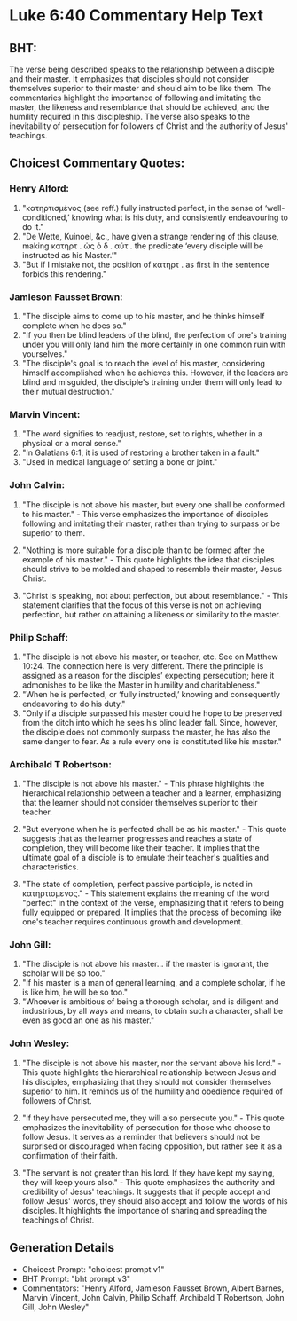 # Luke 6:40 Commentary Help Text

## BHT:
The verse being described speaks to the relationship between a disciple and their master. It emphasizes that disciples should not consider themselves superior to their master and should aim to be like them. The commentaries highlight the importance of following and imitating the master, the likeness and resemblance that should be achieved, and the humility required in this discipleship. The verse also speaks to the inevitability of persecution for followers of Christ and the authority of Jesus' teachings.

## Choicest Commentary Quotes:
### Henry Alford:
1. "κατηρτισμένος (see reff.) fully instructed perfect, in the sense of ‘well-conditioned,’ knowing what is his duty, and consistently endeavouring to do it."
2. "De Wette, Kuinoel, &c., have given a strange rendering of this clause, making κατηρτ . ὡς ὁ δ . αὐτ . the predicate ‘every disciple will be instructed as his Master.’"
3. "But if I mistake not, the position of κατηρτ . as first in the sentence forbids this rendering."

### Jamieson Fausset Brown:
1. "The disciple aims to come up to his master, and he thinks himself complete when he does so."
2. "If you then be blind leaders of the blind, the perfection of one's training under you will only land him the more certainly in one common ruin with yourselves."
3. "The disciple's goal is to reach the level of his master, considering himself accomplished when he achieves this. However, if the leaders are blind and misguided, the disciple's training under them will only lead to their mutual destruction."

### Marvin Vincent:
1. "The word signifies to readjust, restore, set to rights, whether in a physical or a moral sense." 
2. "In Galatians 6:1, it is used of restoring a brother taken in a fault."
3. "Used in medical language of setting a bone or joint."

### John Calvin:
1. "The disciple is not above his master, but every one shall be conformed to his master." - This verse emphasizes the importance of disciples following and imitating their master, rather than trying to surpass or be superior to them.

2. "Nothing is more suitable for a disciple than to be formed after the example of his master." - This quote highlights the idea that disciples should strive to be molded and shaped to resemble their master, Jesus Christ.

3. "Christ is speaking, not about perfection, but about resemblance." - This statement clarifies that the focus of this verse is not on achieving perfection, but rather on attaining a likeness or similarity to the master.

### Philip Schaff:
1. "The disciple is not above his master, or teacher, etc. See on Matthew 10:24. The connection here is very different. There the principle is assigned as a reason for the disciples’ expecting persecution; here it admonishes to be like the Master in humility and charitableness."
2. "When he is perfected, or ‘fully instructed,’ knowing and consequently endeavoring to do his duty."
3. "Only if a disciple surpassed his master could he hope to be preserved from the ditch into which he sees his blind leader fall. Since, however, the disciple does not commonly surpass the master, he has also the same danger to fear. As a rule every one is constituted like his master."

### Archibald T Robertson:
1. "The disciple is not above his master." - This phrase highlights the hierarchical relationship between a teacher and a learner, emphasizing that the learner should not consider themselves superior to their teacher.

2. "But everyone when he is perfected shall be as his master." - This quote suggests that as the learner progresses and reaches a state of completion, they will become like their teacher. It implies that the ultimate goal of a disciple is to emulate their teacher's qualities and characteristics.

3. "The state of completion, perfect passive participle, is noted in κατηρτισμενος." - This statement explains the meaning of the word "perfect" in the context of the verse, emphasizing that it refers to being fully equipped or prepared. It implies that the process of becoming like one's teacher requires continuous growth and development.

### John Gill:
1. "The disciple is not above his master... if the master is ignorant, the scholar will be so too."
2. "If his master is a man of general learning, and a complete scholar, if he is like him, he will be so too."
3. "Whoever is ambitious of being a thorough scholar, and is diligent and industrious, by all ways and means, to obtain such a character, shall be even as good an one as his master."

### John Wesley:
1. "The disciple is not above his master, nor the servant above his lord." - This quote highlights the hierarchical relationship between Jesus and his disciples, emphasizing that they should not consider themselves superior to him. It reminds us of the humility and obedience required of followers of Christ.

2. "If they have persecuted me, they will also persecute you." - This quote emphasizes the inevitability of persecution for those who choose to follow Jesus. It serves as a reminder that believers should not be surprised or discouraged when facing opposition, but rather see it as a confirmation of their faith.

3. "The servant is not greater than his lord. If they have kept my saying, they will keep yours also." - This quote emphasizes the authority and credibility of Jesus' teachings. It suggests that if people accept and follow Jesus' words, they should also accept and follow the words of his disciples. It highlights the importance of sharing and spreading the teachings of Christ.


## Generation Details
- Choicest Prompt: "choicest prompt v1"
- BHT Prompt: "bht prompt v3"
- Commentators: "Henry Alford, Jamieson Fausset Brown, Albert Barnes, Marvin Vincent, John Calvin, Philip Schaff, Archibald T Robertson, John Gill, John Wesley"
